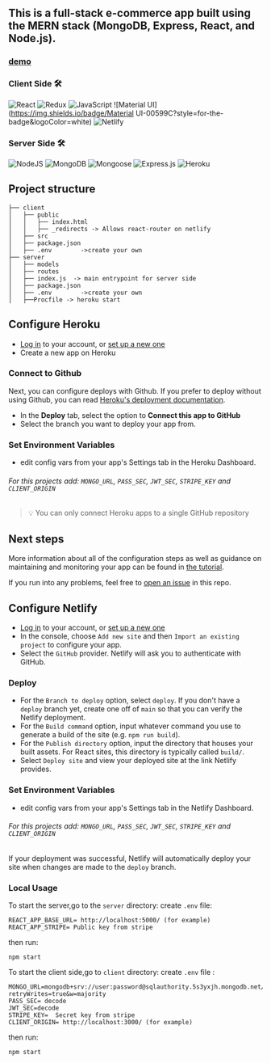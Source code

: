 ## This is a full-stack e-commerce app built using the MERN stack (MongoDB, Express, React, and Node.js).

### [demo](https://plants.alexdruzina.com/)

### Client Side 🛠
![React](https://img.shields.io/badge/react-%2320232a.svg?style=for-the-badge&logo=react&logoColor=%2361DAFB)
![Redux](https://img.shields.io/badge/redux-%23593d88.svg?style=for-the-badge&logo=redux&logoColor=white)
![JavaScript](https://img.shields.io/badge/javascript-%23323330.svg?style=for-the-badge&logo=javascript&logoColor=%23F7DF1E)
![Material UI](https://img.shields.io/badge/Material UI-00599C?style=for-the-badge&logoColor=white)
![Netlify](https://img.shields.io/badge/netlify-%23000000.svg?style=for-the-badge&logo=netlify&logoColor=#00C7B7)



### Server Side 🛠
![NodeJS](https://img.shields.io/badge/node.js-6DA55F?style=for-the-badge&logo=node.js&logoColor=white)
![MongoDB](https://img.shields.io/badge/MongoDB-%234ea94b.svg?style=for-the-badge&logo=mongodb&logoColor=white)
![Mongoose](https://img.shields.io/badge/mongoose-red?style=for-the-badge&logoColor=white)
![Express.js](https://img.shields.io/badge/express.js-%23404d59.svg?style=for-the-badge&logo=express&logoColor=%2361DAFB)
![Heroku](https://img.shields.io/badge/heroku-%23430098.svg?style=for-the-badge&logo=heroku&logoColor=white)



## Project structure

```
├── client   
│   ├── public
│   │   ├── index.html
│   │   ├── _redirects -> Allows react-router on netlify
│   ├── src
│   ├── package.json
│   ├── .env 		->create your own
├── server   
│   ├── models
│   ├── routes
│   ├── index.js  -> main entrypoint for server side
│   ├── package.json
│   ├── .env		->create your own
│   ├──Procfile	-> heroku start

```



## Configure Heroku

- [Log in](https://id.heroku.com/login) to your account, or [set up a new one](https://signup.heroku.com/)
- Create a new app on Heroku

### Connect to Github

Next, you can configure deploys with Github. If you prefer to deploy without using Github, you can read [Heroku's deployment documentation](https://devcenter.heroku.com/categories/deployment).

- In the **Deploy** tab, select the option to **Connect this app to GitHub**
- Select the branch you want to deploy your app from.

### Set Environment Variables
 - edit config vars from your app's Settings tab in the Heroku Dashboard.
###### For this projects add: `MONGO_URL`, `PASS_SEC`, `JWT_SEC`, `STRIPE_KEY` and `CLIENT_ORIGIN`

> 💡 You can only connect Heroku apps to a single GitHub repository

## Next steps
More information about all of the configuration steps as well as guidance on maintaining and monitoring your app can be found in [the tutorial](https://discord.com/developers/docs/tutorials/hosting-on-heroku).

If you run into any problems, feel free to [open an issue](https://github.com/discord/heroku-sample-app/issues) in this repo.

## Configure Netlify

- [Log in](https://app.netlify.com/) to your account, or [set up a new one](https://app.netlify.com/signup)
- In the console, choose `Add new site` and then `Import an existing project` to configure your app.
- Select the `GitHub` provider. Netlify will ask you to authenticate with GitHub.

### Deploy
- For the `Branch to deploy` option, select `deploy`. If you don't have a `deploy` branch
   yet, create one off of `main` so that you can verify the Netlify deployment.
- For the `Build command` option, input whatever command you use to generate
   a build of the site (e.g. `npm run build`).
-  For the `Publish directory` option, input the directory that houses your built
   assets. For React sites, this directory is typically called `build/`.
- Select `Deploy site` and view your deployed site at the link Netlify provides.

### Set Environment Variables
 - edit config vars from your app's Settings tab in the Netlify Dashboard.
###### For this projects add: `MONGO_URL`, `PASS_SEC`, `JWT_SEC`, `STRIPE_KEY` and `CLIENT_ORIGIN`

If your deployment was successful, Netlify will automatically deploy your site
when changes are made to the `deploy` branch.


### Local Usage

To start the server,go to the `server` directory:
create `.env` file:
```
REACT_APP_BASE_URL= http://localhost:5000/ (for example)
REACT_APP_STRIPE= Public key from stripe
```
then run:
```
npm start
```
To start the client side,go to `client` directory:
create `.env` file :
```
MONGO_URL=mongodb+srv://user:password@sqlauthority.5s3yxjh.mongodb.net/shop?retryWrites=true&w=majority
PASS_SEC= decode
JWT_SEC=decode
STRIPE_KEY=  Secret key from stripe
CLIENT_ORIGIN= http://localhost:3000/ (for example)
```

then run:
```
npm start
```
